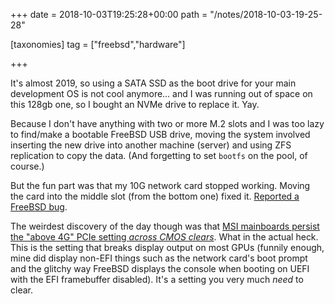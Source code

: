 +++
date = 2018-10-03T19:25:28+00:00
path = "/notes/2018-10-03-19-25-28"

[taxonomies]
tag = ["freebsd","hardware"]

+++

It's almost 2019, so using a SATA SSD as the boot drive for your main development OS is not cool anymore… and I was running out of space on this 128gb one, so I bought an NVMe drive to replace it. Yay.

Because I don't have anything with two or more M.2 slots and I was too lazy to find/make a bootable FreeBSD USB drive, moving the system involved inserting the new drive into another machine (server) and using ZFS replication to copy the data. (And forgetting to set `bootfs` on the pool, of course.)

But the fun part was that my 10G network card stopped working. Moving the card into the middle slot (from the bottom one) fixed it. [Reported a FreeBSD bug](https://bugs.freebsd.org/bugzilla/show_bug.cgi?id=231923).

The weirdest discovery of the day though was that [MSI mainboards persist the "above 4G" PCIe setting *across CMOS clears*](https://forum-en.msi.com/index.php?topic=299100.0). What in the actual heck. This is the setting that breaks display output on most GPUs (funnily enough, mine did display non-EFI things such as the network card's boot prompt and the glitchy way FreeBSD displays the console when booting on UEFI with the EFI framebuffer disabled). It's a setting you very much *need* to clear.
